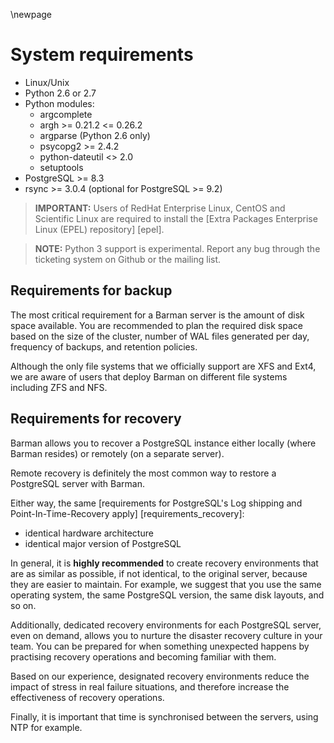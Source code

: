 \newpage

# System requirements

- Linux/Unix
- Python 2.6 or 2.7
- Python modules:
    - argcomplete
    - argh >= 0.21.2 <= 0.26.2
    - argparse (Python 2.6 only)
    - psycopg2 >= 2.4.2
    - python-dateutil <> 2.0
    - setuptools
- PostgreSQL >= 8.3
- rsync >= 3.0.4 (optional for PostgreSQL >= 9.2)

> **IMPORTANT:**
> Users of RedHat Enterprise Linux, CentOS and Scientific Linux are
> required to install the
> [Extra Packages Enterprise Linux (EPEL) repository] [epel].

> **NOTE:**
> Python 3 support is experimental. Report any bug through
> the ticketing system on Github or the mailing list.

## Requirements for backup

The most critical requirement for a Barman server is the amount of disk space available.
You are recommended to plan the required disk space based on the size of the cluster, number of WAL files generated per day, frequency of backups, and retention policies.

Although the only file systems that we officially support are XFS and Ext4, we are aware of users that deploy Barman on different file systems including ZFS and NFS.

## Requirements for recovery

Barman allows you to recover a PostgreSQL instance either
locally (where Barman resides) or remotely (on a separate server).

Remote recovery is definitely the most common way to restore a PostgreSQL
server with Barman.

Either way, the same [requirements for PostgreSQL's Log shipping and Point-In-Time-Recovery apply] [requirements_recovery]:

- identical hardware architecture
- identical major version of PostgreSQL

In general, it is **highly recommended** to create recovery environments that are as similar as possible, if not identical, to the original server, because they are easier to maintain. For example, we suggest that you use the same operating system, the same PostgreSQL version, the same disk layouts, and so on.

Additionally, dedicated recovery environments for each PostgreSQL server, even on demand, allows you to nurture the disaster recovery culture in your team. You can be prepared for when something unexpected happens by practising
recovery operations and becoming familiar with them.

Based on our experience, designated recovery environments reduce the impact of stress in real failure situations, and therefore increase the effectiveness of recovery operations.

Finally, it is important that time is synchronised between the servers, using NTP for example.
